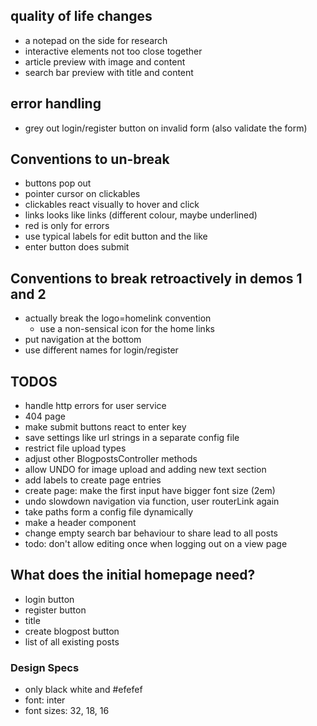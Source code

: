 ## quality of life changes
- a notepad on the side for research
- interactive elements not too close together
- article preview with image and content
- search bar preview with title and content

## error handling
- grey out login/register button on invalid form (also validate the form)

## Conventions to un-break
- buttons pop out
- pointer cursor on clickables
- clickables react visually to hover and click
- links looks like links (different colour, maybe underlined)
- red is only for errors
- use typical labels for edit button and the like
- enter button does submit

## Conventions to break retroactively in demos 1 and 2
- actually break the logo=homelink convention
    - use a non-sensical icon for the home links
- put navigation at the bottom
- use different names for login/register

## TODOS
- handle http errors for user service
- 404 page
- make submit buttons react to enter key
- save settings like url strings in a separate config file
- restrict file upload types
- adjust other BlogpostsController methods
- allow UNDO for image upload and adding new text section
- add labels to create page entries
- create page: make the first input have bigger font size (2em)
- undo slowdown navigation via function, user routerLink again
- take paths form a config file dynamically
- make a header component
- change empty search bar behaviour to share lead to all posts
- todo: don't allow editing once when logging out on a view page

## What does the initial homepage need?
- login button
- register button
- title
- create blogpost button
- list of all existing posts

### Design Specs
- only black white and #efefef
- font: inter
- font sizes: 32, 18, 16